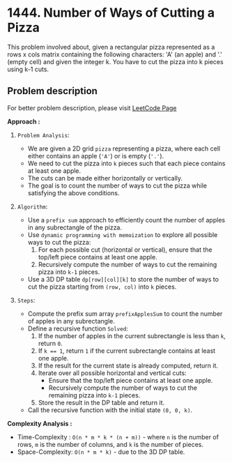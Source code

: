 # 1444. Number of Ways of Cutting a Pizza

This problem involved about, given a rectangular pizza represented as a rows x cols matrix containing the following characters: 'A' (an apple) and '.' (empty cell) and given the integer k. You have to cut the pizza into k pieces using k-1 cuts.

## Problem description

For better problem description, please visit [LeetCode Page](https://leetcode.com/problems/number-of-ways-of-cutting-a-pizza/description/)

**Approach :**<br/>

1. `Problem Analysis`:

    - We are given a 2D grid `pizza` representing a pizza, where each cell either contains an apple (`'A'`) or is empty (`'.'`).
    - We need to cut the pizza into `k` pieces such that each piece contains at least one apple.
    - The cuts can be made either horizontally or vertically.
    - The goal is to count the number of ways to cut the pizza while satisfying the above conditions.

2. `Algorithm`:

    - Use a `prefix sum` approach to efficiently count the number of apples in any subrectangle of the pizza.
    - Use `dynamic programming with memoization` to explore all possible ways to cut the pizza:
        1. For each possible cut (horizontal or vertical), ensure that the top/left piece contains at least one apple.
        2. Recursively compute the number of ways to cut the remaining pizza into `k-1` pieces.
    - Use a 3D DP table `dp[row][col][k]` to store the number of ways to cut the pizza starting from `(row, col)` into `k` pieces.

3. `Steps`:
    - Compute the prefix sum array `prefixApplesSum` to count the number of apples in any subrectangle.
    - Define a recursive function `Solved`:
        1. If the number of apples in the current subrectangle is less than `k`, return `0`.
        2. If `k == 1`, return `1` if the current subrectangle contains at least one apple.
        3. If the result for the current state is already computed, return it.
        4. Iterate over all possible horizontal and vertical cuts:
            - Ensure that the top/left piece contains at least one apple.
            - Recursively compute the number of ways to cut the remaining pizza into `k-1` pieces.
        5. Store the result in the DP table and return it.
    - Call the recursive function with the initial state `(0, 0, k)`.

**Complexity Analysis :**<br/>

-   Time-Complexity : `O(n * m * k * (n + m))` - where `n` is the number of rows, `m` is the number of columns, and `k` is the number of pieces.
-   Space-Complexity: `O(n * m * k)` - due to the 3D DP table.
